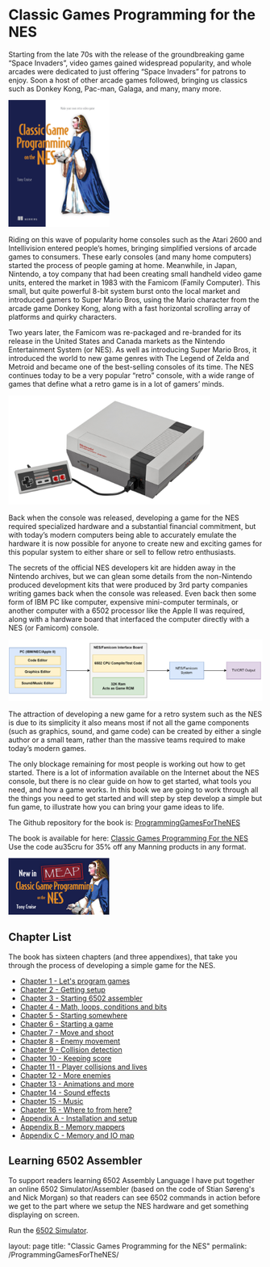 # Classic Games Programming for the NES

Starting from the late 70s with the release of the groundbreaking game “Space Invaders”, video games gained widespread popularity, and whole arcades were dedicated to just offering “Space Invaders” for patrons to enjoy.  Soon a host of other arcade games followed, bringing us classics such as Donkey Kong, Pac-man, Galaga, and many, many more.

<img alt="Classic Games Programming for the NES" src="/assets/images/Cruise-HI.png" style="width:200px" />

Riding on this wave of popularity home consoles such as the Atari 2600 and Intellivision entered people’s homes, bringing simplified versions of arcade games to consumers. These early consoles (and many home computers) started the process of people gaming at home.  Meanwhile, in Japan, Nintendo, a toy company that had been creating small handheld video game units, entered the market in 1983 with the Famicom (Family Computer).  This small, but quite powerful 8-bit system burst onto the local market and introduced gamers to Super Mario Bros, using the Mario character from the arcade game Donkey Kong, along with a fast horizontal scrolling array of platforms and quirky characters. 

Two years later, the Famicom was re-packaged and re-branded for its release in the United States and Canada markets as the Nintendo Entertainment System (or NES).  As well as introducing Super Mario Bros, it introduced the world to new game genres with The Legend of Zelda and Metroid and became one of the best-selling consoles of its time.  The NES continues today to be a very popular “retro” console, with a wide range of games that define what a retro game is in a lot of gamers’ minds. 

<img alt="NES Console Set" src="/assets/images/NES-Console-Set.jpg" style="width:400px" />

Back when the console was released, developing a game for the NES required specialized hardware and a substantial financial commitment, but with today’s modern computers being able to accurately emulate the hardware it is now possible for anyone to create new and exciting games for this popular system to either share or sell to fellow retro enthusiasts.

The secrets of the official NES developers kit are hidden away in the Nintendo archives, but we can glean some details from the non-Nintendo produced development kits that were produced by 3rd party companies writing games back when the console was released.  Even back then some form of IBM PC like computer, expensive mini-computer terminals, or another computer with a 6502 processor like the Apple II was required, along with a hardware board that interfaced the computer directly with a NES (or Famicom) console.

<img alt="Legacy Game Development" src="/assets/images/LegacyGameDevelopment.png" style="width:800px" />

The attraction of developing a new game for a retro system such as the NES is due to its simplicity it also means most if not all the game components (such as graphics, sound, and game code) can be created by either a single author or a small team, rather than the massive teams required to make today’s modern games.

The only blockage remaining for most people is working out how to get started.  There is a lot of information available on the Internet about the NES console, but there is no clear guide on how to get started, what tools you need, and how a game works.  In this book we are going to work through all the things you need to get started and will step by step develop a simple but fun game, to illustrate how you can bring your game ideas to life.

The Github repository for the book is:
[ProgrammingGamesForTheNES](https://github.com/tony-cruise/ProgrammingGamesForTheNES)

The book is available for here:
[Classic Games Programming For the NES](http://mng.bz/7vyx) Use the code au35cru for 35% off any Manning products in any format.

<img alt="Classic Games Programming for the NES" src="/assets/images/DOTD_NewMEAP_Cruise.png" style="width:200px" />

## Chapter List

The book has sixteen chapters (and three appendixes), that take you through the process of developing a simple game for the NES.

- [Chapter 1 - Let's program games](/CGPNES-CH01.md)
- [Chapter 2 - Getting setup](/CGPNES-CH02.md)
- [Chapter 3 - Starting 6502 assembler](/CGPNES-CH03.md)
- [Chapter 4 - Math, loops, conditions and bits](/CGPNES-CH04.md)
- [Chapter 5 - Starting somewhere](/CGPNES-CH05.md)
- [Chapter 6 - Starting a game](/CGPNES-CH06.md)
- [Chapter 7 - Move and shoot](/CGPNES-CH07.md)
- [Chapter 8 - Enemy movement](/CGPNES-CH08.md)
- [Chapter 9 - Collision detection](/CGPNES-CH09.md)
- [Chapter 10 - Keeping score](/CGPNES-CH10.md)
- [Chapter 11 - Player collisions and lives](/CGPNES-CH11.md)
- [Chapter 12 - More enemies](/CGPNES-CH12.md)
- [Chapter 13 - Animations and more](/CGPNES-CH13.md)
- [Chapter 14 - Sound effects](/CGPNES-CH14.md)
- [Chapter 15 - Music](/CGPNES-CH15.md)
- [Chapter 16 - Where to from here?](/CGPNES-CH16.md)
- [Appendix A - Installation and setup](/CGPNES-APPA.md)
- [Appendix B - Memory mappers](/CGPNES-APPB.md)
- [Appendix C - Memory and IO map](/CGPNES-APPC.md)

## Learning 6502 Assembler

To support readers learning 6502 Assembly Language I have put together an online 6502 Simulator/Assembler (based on the code of Stian Søreng's and Nick Morgan) so that readers can see 6502 commands in action before we get to the part where we setup the NES hardware and get something displaying on screen.

Run the [6502 Simulator](/6502Simulator.html).

layout: page
title: "Classic Games Programming for the NES"
permalink: /ProgrammingGamesForTheNES/

